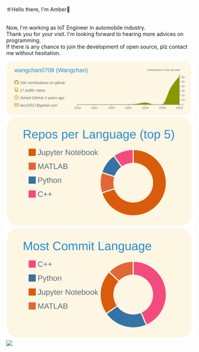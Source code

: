 ＃Hello there, I'm Amber👋

<br>Now, I'm working as IoT Engineer in automobile industry.
<br>Thank you for your visit. I'm looking forward to hearing more advices on programming.
<br>If there is any chance to join the development of open source, plz contact me without hesitation.

[![](https://raw.githubusercontent.com/wangchan0708/wangchan0708/main/profile-summary-card-output/solarized/0-profile-details.svg)](https://github.com/vn7n24fzkq/github-profile-summary-cards)
[![](https://raw.githubusercontent.com/wangchan0708/wangchan0708/main/profile-summary-card-output/solarized/1-repos-per-language.svg)](https://github.com/vn7n24fzkq/github-profile-summary-cards)
[![](https://raw.githubusercontent.com/wangchan0708/wangchan0708/main/profile-summary-card-output/solarized/2-most-commit-language.svg)](https://github.com/vn7n24fzkq/github-profile-summary-cards)
<br>
![](https://komarev.com/ghpvc/?username=calm0815&color=green)
